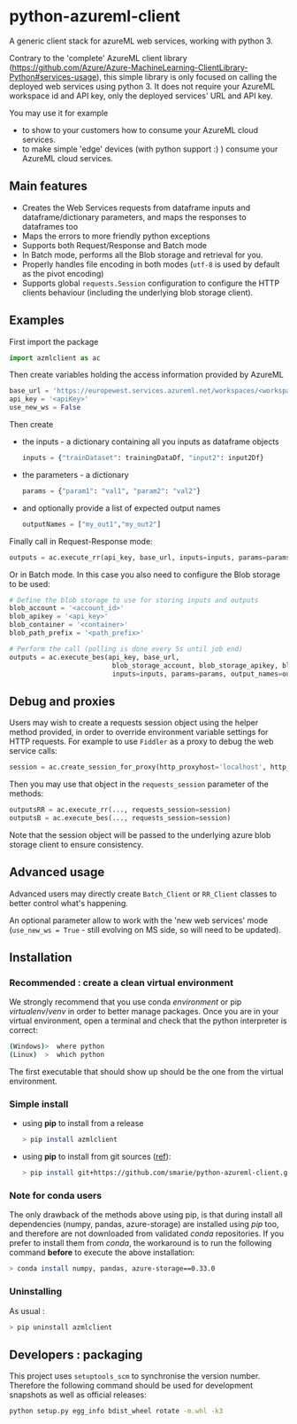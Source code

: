 # python-azureml-client
A generic client stack for azureML web services, working with python 3.
 
Contrary to the 'complete' AzureML client library (https://github.com/Azure/Azure-MachineLearning-ClientLibrary-Python#services-usage), this simple library is only focused on calling the deployed web services using python 3. It does not require your AzureML workspace id and API key, only the deployed services' URL and API key.

You may use it for example 
* to show to your customers how to consume your AzureML cloud services.
* to make simple 'edge' devices (with python support :) ) consume your AzureML cloud services.


## Main features

* Creates the Web Services requests from dataframe inputs and dataframe/dictionary parameters, and maps the responses to dataframes too
* Maps the errors to more friendly python exceptions
* Supports both Request/Response and Batch mode
* In Batch mode, performs all the Blob storage and retrieval for you.
* Properly handles file encoding in both modes (`utf-8` is used by default as the pivot encoding)
* Supports global `requests.Session` configuration to configure the HTTP clients behaviour (including the underlying blob storage client).


## Examples

First import the package

```python
import azmlclient as ac  
```

Then create variables holding the access information provided by AzureML

```python
base_url = 'https://europewest.services.azureml.net/workspaces/<workspaceId>/services/<serviceId>'
api_key = '<apiKey>'
use_new_ws = False
```

Then create 
* the inputs - a dictionary containing all you inputs as dataframe objects
        
    ```python
    inputs = {"trainDataset": trainingDataDf, "input2": input2Df}
    ```
        
* the parameters - a dictionary
        
    ```python
    params = {"param1": "val1", "param2": "val2"}
    ```

* and optionally provide a list of expected output names
        
    ```python
    outputNames = ["my_out1","my_out2"]
    ```

Finally call in Request-Response mode:

```python
outputs = ac.execute_rr(api_key, base_url, inputs=inputs, params=params, output_names=output_names)
```

Or in Batch mode. In this case you also need to configure the Blob storage to be used:

```python
# Define the blob storage to use for storing inputs and outputs
blob_account = '<account_id>'
blob_apikey = '<api_key>'
blob_container = '<container>'
blob_path_prefix = '<path_prefix>'

# Perform the call (polling is done every 5s until job end)
outputs = ac.execute_bes(api_key, base_url,
                          blob_storage_account, blob_storage_apikey, blob_container_for_ios, blob_path_prefix=blob_path_prefix,
                          inputs=inputs, params=params, output_names=output_names)
```

## Debug and proxies

Users may wish to create a requests session object using the helper method provided, in order to override environment variable settings for HTTP requests. For example to use `Fiddler` as a proxy to debug the web service calls: 

```python
session = ac.create_session_for_proxy(http_proxyhost='localhost', http_proxyport=8888, use_http_for_https_proxy=True, ssl_verify=False)
```

Then you may use that object in the `requests_session` parameter of the methods: 

```python
outputsRR = ac.execute_rr(..., requests_session=session)
outputsB = ac.execute_bes(..., requests_session=session)
```

Note that the session object will be passed to the underlying azure blob storage client to ensure consistency.

## Advanced usage

Advanced users may directly create `Batch_Client` or `RR_Client` classes to better control what's happening.

An optional parameter allow to work with the 'new web services' mode (`use_new_ws = True` - still evolving on MS side, so will need to be updated).


## Installation

### Recommended : create a clean virtual environment

We strongly recommend that you use conda *environment* or pip *virtualenv*/*venv* in order to better manage packages. Once you are in your virtual environment, open a terminal and check that the python interpreter is correct:

```bash
(Windows)>  where python
(Linux)  >  which python
```

The first executable that should show up should be the one from the virtual environment.


### Simple install

* using **pip** to install from a release

    ```bash
    > pip install azmlclient
    ```
* using **pip** to install from git sources ([ref](https://packaging.python.org/installing/#installing-from-vcs)):

    ```bash
    > pip install git+https://github.com/smarie/python-azureml-client.git#egg=azmlclient-1.0.0.dev1
    ```

### Note for conda users

The only drawback of the methods above using pip, is that during install all dependencies (numpy, pandas, azure-storage) are installed using *pip* too, and therefore are not downloaded from validated *conda* repositories. If you prefer to install them from *conda*, the workaround is to run the following command **before** to execute the above installation:

```bash
> conda install numpy, pandas, azure-storage==0.33.0
```

### Uninstalling

As usual : 

```bash
> pip uninstall azmlclient
```

## Developers : packaging

This project uses `setuptools_scm` to synchronise the version number. Therefore the following command should be used for development snapshots as well as official releases: 

```bash
python setup.py egg_info bdist_wheel rotate -m.whl -k3
```